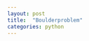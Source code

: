 ```yaml
---
layout: post
title:  "Boulderproblem"
categories: python
---
```


<script src="/assets/js/jquery-3.6.0.min.js"></script> 
<script> 
$(function(){
$("#includedContent").load("https://www.thismustbetheplace.casa/can-i-boulder.html"); 
});
</script> 

<div id="includedContent"></div>
